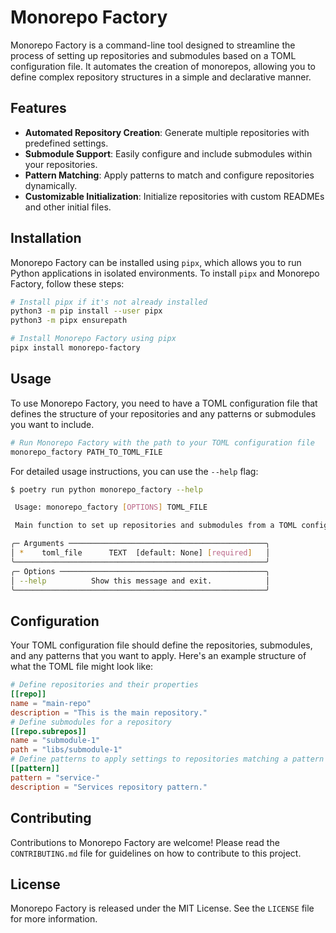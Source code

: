 # Monorepo Factory

Monorepo Factory is a command-line tool designed to streamline the process of setting up repositories and submodules based on a TOML configuration file. It automates the creation of monorepos, allowing you to define complex repository structures in a simple and declarative manner.

## Features

- **Automated Repository Creation**: Generate multiple repositories with predefined settings.
- **Submodule Support**: Easily configure and include submodules within your repositories.
- **Pattern Matching**: Apply patterns to match and configure repositories dynamically.
- **Customizable Initialization**: Initialize repositories with custom READMEs and other initial files.

## Installation

Monorepo Factory can be installed using `pipx`, which allows you to run Python applications in isolated environments. To install `pipx` and Monorepo Factory, follow these steps:

```bash
# Install pipx if it's not already installed
python3 -m pip install --user pipx
python3 -m pipx ensurepath
```
```bash
# Install Monorepo Factory using pipx
pipx install monorepo-factory
```
## Usage

To use Monorepo Factory, you need to have a TOML configuration file that defines the structure of your repositories and any patterns or submodules you want to include.

```bash
# Run Monorepo Factory with the path to your TOML configuration file
monorepo_factory PATH_TO_TOML_FILE
```

For detailed usage instructions, you can use the `--help` flag:

```bash
$ poetry run python monorepo_factory --help

 Usage: monorepo_factory [OPTIONS] TOML_FILE

 Main function to set up repositories and submodules from a TOML configuration file.

╭─ Arguments ────────────────────────────────────────────╮
│ *    toml_file      TEXT  [default: None] [required]   │
╰────────────────────────────────────────────────────────╯
╭─ Options ──────────────────────────────────────────────╮
│ --help          Show this message and exit.            │
╰────────────────────────────────────────────────────────╯
```


## Configuration

Your TOML configuration file should define the repositories, submodules, and any patterns that you want to apply. Here's an example structure of what the TOML file might look like:

```toml
# Define repositories and their properties
[[repo]]
name = "main-repo"
description = "This is the main repository."
# Define submodules for a repository
[[repo.subrepos]]
name = "submodule-1"
path = "libs/submodule-1"
# Define patterns to apply settings to repositories matching a pattern
[[pattern]]
pattern = "service-"
description = "Services repository pattern."
```

## Contributing

Contributions to Monorepo Factory are welcome! Please read the `CONTRIBUTING.md` file for guidelines on how to contribute to this project.

## License

Monorepo Factory is released under the MIT License. See the `LICENSE` file for more information.